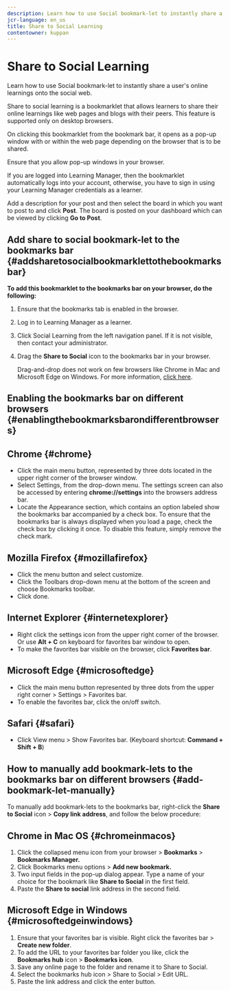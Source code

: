 ```yaml
---
description: Learn how to use Social bookmark-let to instantly share a user's online learnings onto the social web.
jcr-language: en_us
title: Share to Social Learning
contentowner: kuppan
---
```



# Share to Social Learning

Learn how to use Social bookmark-let to instantly share a user's online learnings onto the social web.

Share to social learning is a bookmarklet that allows learners to share their online learnings like web pages and blogs with their peers. This feature is supported only on desktop browsers.

On clicking this bookmarklet from the bookmark bar, it opens as a pop-up window with or within the web page depending on the browser that is to be shared.

<!--![](assets/share-to-social-popup-23.png)-->

Ensure that you allow pop-up windows in your browser. 

If you are logged into Learning Manager, then the bookmarklet automatically logs into your account, otherwise, you have to sign in using your Learning Manager credentials as a learner.

Add a description for your post and then select the board in which you want to post to and click **Post**. The board is posted on your dashboard which can be viewed by clicking **Go to Post**.

## Add share to social bookmark-let to the bookmarks bar {#addsharetosocialbookmarklettothebookmarksbar}

**To add this bookmarklet to the bookmarks bar on your browser, do the following:**

1. Ensure that the bookmarks tab is enabled in the browser. 
1. Log in to Learning Manager as a learner. 
1. Click Social Learning from the left navigation panel. If it is not visible, then contact your administrator. 
1. Drag the **Share to Social** icon to the bookmarks bar in your browser.

   Drag-and-drop does not work on few browsers like Chrome in Mac and  Microsoft Edge on Windows. For more information, [click here](share-to-social.md#add%20bookmarkl-let%20manually).

   <!--![](assets/bookmarklet-2.gif)-->

## Enabling the bookmarks bar on different browsers {#enablingthebookmarksbarondifferentbrowsers}

## Chrome {#chrome}

* Click the main menu button, represented by three dots located in the upper right corner of the browser window.
* Select Settings, from the drop-down menu. The settings screen can also be accessed by entering **chrome://settings** into the browsers address bar.
* Locate the Appearance section, which contains an option labeled show the bookmarks bar accompanied by a check box. To ensure that the bookmarks bar is always displayed when you load a page, check the check box by clicking it once. To disable this feature, simply  remove the check mark.

## Mozilla Firefox {#mozillafirefox}

* Click the menu button and select customize.
* Click the Toolbars drop-down menu at the bottom of the screen and choose Bookmarks toolbar.
* Click done. 

## Internet Explorer {#internetexplorer}

* Right click the settings icon from the upper right corner of the browser. Or use **Alt + C** on keyboard for favorites bar window to open.
* To make the favorites bar visible on the browser, click **Favorites bar**. 

## Microsoft Edge {#microsoftedge}

* Click the main menu button represented by three dots from the upper right corner > Settings > Favorites bar.
* To enable the favorites bar, click the on/off switch.

## Safari {#safari}

* Click View menu > Show Favorites bar. (Keyboard shortcut: **Command + Shift + B**)

## How to manually add bookmark-lets to the bookmarks bar on different browsers {#add-bookmark-let-manually}

To manually add bookmark-lets to the bookmarks bar, right-click the **Share to Social** icon > **Copy link address**, and follow the below procedure:

## Chrome in Mac OS {#chromeinmacos}

1. Click the collapsed menu icon from your browser >  **Bookmarks** > **Bookmarks Manager.**
1. Click Bookmarks menu  options > **Add new bookmark.**
1. Two input fields in the pop-up dialog appear. Type a name of your choice for the bookmark like **Share to Social** in the first field.
1. Paste the **Share to social** link address in the second field.

## Microsoft Edge in Windows {#microsoftedgeinwindows}

1. Ensure that your favorites bar is visible. Right click the favorites bar > **Create new folder**.
1.  To add the URL to your favorites bar folder you like, click the **Bookmarks hub** icon > **Bookmarks icon**. 
1. Save any online page to the folder and rename it to Share to Social.
1. Select the bookmarks hub icon  > Share to Social > Edit URL.
1. Paste the link address and click the enter button.
